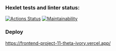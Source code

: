 ### Hexlet tests and linter status:
[![Actions Status](https://github.com/frieswithsalsa/frontend-project-11/actions/workflows/hexlet-check.yml/badge.svg)](https://github.com/frieswithsalsa/frontend-project-11/actions)
[![Maintainability](https://api.codeclimate.com/v1/badges/bc91a3cdb2cc5a7a18e3/maintainability)](https://codeclimate.com/github/frieswithsalsa/frontend-project-11/maintainability)

### Deploy
https://frontend-project-11-theta-ivory.vercel.app/